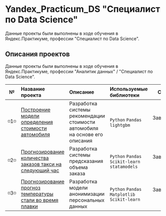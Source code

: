 # Yandex_Practicum_DS "Специалист по Data Science"

Данные проекты были выполнены в ходе обучения в Яндекс.Практикуме, профессии "Специалист по Data Science".

## Описания проектов

Данные проекты были выполнены в ходе обучения в Яндекс.Практикуме, профессии "Аналитик данных" / "Специалист по Data Science".

| № | Название проекта | Описание | Используемые библиотеки | Статус |
| :----------------------: | :---------------------- | :---------------------- | :---------------------- | :----------------------: |
|	:white_medium_small_square:1:white_medium_small_square: | [Построение модели определения стоимости автомобиля](projects/2) | Разработка системы рекомендации стоимости автомобиля на основе его описания | `Python` `Pandas` `lightgbm` | Завершено :heavy_check_mark: |
| :white_medium_small_square:2:white_medium_small_square: | [Прогнозирование количества заказов такси на следующий час](projects/3) | Разработка системы предсказания объема заказа | `Python` `Pandas` `Scikit-learn` `statamodels` | Завершено :heavy_check_mark: |
| :white_medium_small_square:3:white_medium_small_square: | [Прогнозирование прогноз температуры стали во время плавки](projects/4) | Разработка модели анонимизации персональных данных | `Python` `Pandas` `Matplotlib` `Scikit-learn` | Завершено :heavy_check_mark: |
